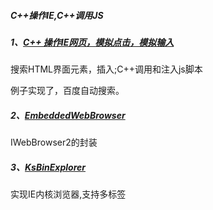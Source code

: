 
##### C++操作IE,C++调用JS


##### 1、[C++ 操作IE网页，模拟点击，模拟输入](./CSDNLogin)

搜索HTML界面元素，插入;C++调用和注入js脚本

例子实现了，百度自动搜索。

##### 2、[EmbeddedWebBrowser](./EmbeddedWebBrowser)

IWebBrowser2的封装


##### 3、[KsBinExplorer](./KsBinExplorer)
实现IE内核浏览器,支持多标签


